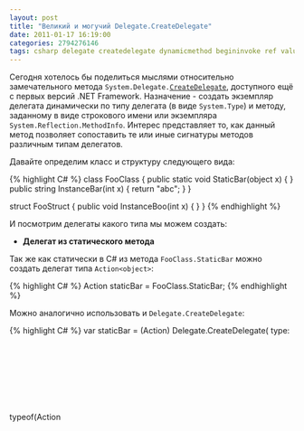 ```yaml
---
layout: post
title: "Великий и могучий Delegate.CreateDelegate"
date: 2011-01-17 16:19:00
categories: 2794276146
tags: csharp delegate createdelegate dynamicmethod begininvoke ref valuetype
---
```

Сегодня хотелось бы поделиться мыслями относительно замечательного метода `System.Delegate.`[`CreateDelegate`](http://msdn.microsoft.com/en-us/library/9tz542wy.aspx), доступного ещё с первых версий .NET Framework. Назначение - создать экземпляр делегата динамически по типу делегата (в виде `System.Type`) и методу, заданному в виде строкового имени или экземпляра `System.Reflection.MethodInfo`. Интерес представляет то, как данный метод позволяет сопоставить те или иные сигнатуры методов различным типам делегатов.

Давайте определим класс и структуру следующего вида:

{% highlight C# %}
class FooClass {
  public static void StaticBar(object x) { }
  public string InstanceBar(int x) { return "abc"; }
}

struct FooStruct {
  public void InstanceBoo(int x) { }
}
{% endhighlight %}

И посмотрим делегаты какого типа мы можем создать:

* **Делегат из статического метода**

Так же как статически в C# из метода `FooClass.StaticBar` можно создать делегат типа `Action<object>`:

{% highlight C# %}
Action<object> staticBar = FooClass.StaticBar;
{% endhighlight %}

Можно аналогично использовать и `Delegate.CreateDelegate`:

{% highlight C# %}
var staticBar = (Action<object>)
  Delegate.CreateDelegate(
    type:   typeof(Action<object>),
    method: typeof(FooClass).GetMethod("StaticBar"));
{% endhighlight %}

* **Делегат из метода экземпляра**

Опять же, аналогично статическому поведению C#:

{% highlight C# %}
Func<int, string> instanceBar1 = new FooClass().InstanceBar;
{% endhighlight %}

Можно создавать делегаты из методов уровня экземпляра, указывая через дополнительный параметр `firstArgument` экземпляр объекта, для которого будет вызываться выбранный метод экземпляра:

{% highlight C# %}
var instanceBar = (Func<int, string>) Delegate.CreateDelegate(
  type:   typeof(Func<int, string>),
  method: typeof(FooClass).GetMethod("InstanceBar"),
  firstArgument: new FooClass()); /* <== */
{% endhighlight %}

Помимо методов уровня экземпляра классов, поддерживаются и методы экземпляров типов-значений, при этом структура будет подвергнута боксингу:

{% highlight C# %}
var instanceBoo = (Action<int>) Delegate.CreateDelegate(
  type:   typeof(Action<int>),
  method: typeof(FooStruct).GetMethod("InstanceBoo"),
  firstArgument: new FooStruct()); /* <== */
{% endhighlight %}

* **Делегат из метода с отличающимся типом параметров**

C# статически поддерживает контравариантность типов параметров при создании экземпляров делегатов из *method group*. Например, возможно подписаться методом с сигнатурой:

{% highlight C# %}
void Foo(object sender, EventArgs e)
{% endhighlight %}

на событие, ожидающее делегат типа:

{% highlight C# %}
void PropertyChangedEventHandler(object sender, PropertyChangedEventArgs e)
{% endhighlight %}

Так как класс `PropertyChangedEventArgs` является наследником класса `EventArgs`. Аналогично допустимо создать такой делегат, так как `string` является наследником `object`:

{% highlight C# %}
Action<string> contravariantParameterType = FooClass.StaticBar;
{% endhighlight %}

`Delegate.CreateDelegate` повторяет статическое поведение C# и тоже поддерживает контравариантность:

{% highlight C# %}
var contravariantParameterType = (Action<string>) Delegate.CreateDelegate(
  type:   typeof(Action<string>),
  method: typeof(FooClass).GetMethod("StaticBar"));
{% endhighlight %}

* **Делегат из метода с отличающимся типом возвращаемого значения**

Аналогично C# поддерживает ковариантность типа возвращаемого значения:

{% highlight C# %}
Func<int, object> covariantReturnType = new FooClass().InstanceBar;
{% endhighlight %}

`Delegate.CreateDelegate` не отстаёт:

{% highlight C# %}
var covariantReturnType = (Func<int, object>) Delegate.CreateDelegate(
  type:   typeof(Func<int, object /* <== */>),
  method: typeof(FooClass).GetMethod("InstanceBar"),
  firstArgument: new FooClass());
{% endhighlight %}

* **Делегат из метода экземпляра ссылочного типа с открытым первым аргументом**

Тут всё становится интереснее, так как C# не позволяет создавать такие делегаты статически. Дело в том, что если не указывать экземпляр через параметр `firstArgument` и подобрать тип делегата таковым, чтобы первый аргумент делегата был ссылочного типа, определяющего данный метод, то можно создать экземпляр делегата так, как если бы метод экземпляра был статическим:

{% highlight C# %}
var instanceBarAsStatic = (Func<FooClass, int, string>) Delegate.CreateDelegate(
  type:   typeof(Func<FooClass /* <== */, int, string>),
  method: typeof(FooClass).GetMethod("InstanceBar"));
{% endhighlight %}

А затем вызывать делегат для различных экземпляров:

{% highlight C# %}
var foo1 = new FooClass();
var foo2 = new FooClass();

instanceBarAsStatic(foo1, 1);
instanceBarAsStatic(foo2, 2);
instanceBarAsStatic(null, 3); // NRE?
{% endhighlight %}

Но тут надо быть очень осторожным, так как в случае третьего вызова проверка экземпляра (`this`) на `null` перестаёт действовать:

![]({{ site.baseurl }}/images/delegate-create.png)

Будьте аккуратны ;)

* **Делегат из статического метода с закрытым (фиксированным) первым аргументом ссылочного типа**

Теперь провернём предыдущий трюк наоборот: укажем `firstArgument` в случае создания делегата из статического метода и уберём из типа делегата первый аргумент:

{% highlight C# %}
var staticBarWithFixedArg = (Action) Delegate.CreateDelegate(
  type:   typeof(Action),
  method: typeof(FooClass).GetMethod("StaticBar"),
  firstArgument: new object()); /* <== */
{% endhighlight %}

Теперь экземпляр `new object()` “запомнится” внутри экземпляра делегата и будет автоматически подставляться как первый аргумент при каждом вызове. Для того, чтобы создать такой делегат, первый аргумент *обязан* быть ссылочного типа. Фактически мы получили каррирование первого аргумента метода.

* **Делегат из метода экземпляра типа-значения с открытым первым аргументом**

Возможность создавать делегаты такого типа я обнаружил совсем недавно, просто размышляя об устройстве методов уровня экземпляра, определённых для структур C#. На самом деле практически во всех методах экземпляров `this` представляет собой обычный `ref`-параметр (или `out`-параметр в конструкторах структур), которому ещё и можно присваивать! Раз `this` - это `ref`-параметр, то логично было попробовать создать тип делегата соответствующей сигнатуры (все типы `Action`- и `Func`-делегатов не предполагают наличие `ref`-/`out`-параметров):

{% highlight C# %}
delegate void FooStructBooRef(ref FooStruct foo, int x);
{% endhighlight %}

И попробовать создать делегат, не указывая параметр `firstArgument`:

{% highlight C# %}
var instanceBooAsStaticWithRef = (FooStructBooRef) Delegate.CreateDelegate(
  type:   typeof(FooStructBooRef /* <== */),
  method: typeof(FooStruct).GetMethod("InstanceBoo"));
{% endhighlight %}

Оказалось, что это работает и можно без проблем подменять структуру при вызове:

{% highlight C# %}
var foo1 = new FooStruct();
var foo2 = new FooStruct();

instanceBooAsStaticWithRef(ref foo1, 1);
instanceBooAsStaticWithRef(ref foo2, 2);
{% endhighlight %}

Из нюансов тут следует отметить то, что можно создать и тип делегата с первым `out`-параметром (для рантайма не существует различия между `ref`- и `out`-параметрами кроме атрибута, который фактически использует только компилятор C#), но нельзя создать такие делегаты из виртуальных методов `GetHashCode`, `Equals` и `ToString`, унаследованных от `System.Object`, так как вызов данных методов всегда требуют боксинга типов-значений.

**Бонус**

Хочется описать один workaround, раз пост посвящён делегатам, то пусть будет здесь. Однажды я столкнулся со следующей проблемой:

{% highlight C# %}
Expression<Func<string>> expr = () => "abc";
Func<string> func = expr.Compile();

// ArgumentException:
// The object must be a runtime Reflection object.
func.BeginInvoke(
  a => Console.WriteLine(func.EndInvoke(a)),
  null);
{% endhighlight %}

Оказывается среда выполнения не поддерживает методы `BeginInvoke`/`EndInvoke` делегатов, созданных с помощью класса `System.Reflection.Emit.DynamicMethod` (который используют Expression Trees в .NET).

Исправить достаточно легко, надо лишь обернуть `DynamicMethod-`делегат в другой делегат из обычного метода и вызывать у него `BeginInvoke`, но мне не были заранее известны сигнатуры делегатов и это было затруднительно. Я решил проблему очень просто - создал делегат прямо из метода `Invoke` экземпляра другого делегата:

{% highlight C# %}
Expression<Func<string>> expr = () => "abc";
Func<string> func = expr.Compile();

func = (Func<string>) Delegate.CreateDelegate(
  type:   typeof(Func<string>),
  method: typeof(Func<string>).GetMethod("Invoke"),
  firstArgument: func);

func.BeginInvoke( // OK now
  a => Console.WriteLine(func.EndInvoke(a)),
  null);
{% endhighlight %}

Быть может кому-нибудь это пригодится.